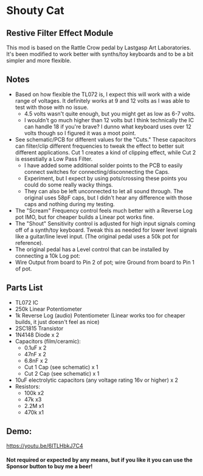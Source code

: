 # Shouty Cat
## Restive Filter Effect Module
This mod is based on the Rattle Crow pedal by Lastgasp Art Laboratories. It's been modified to work better with synths/toy keyboards and to be a bit simpler and more flexible.

## Notes
* Based on how flexible the TL072 is, I expect this will work with a wide range of voltages. It definitely works at 9 and 12 volts as I was able to test with those with no issue. 
  * 4.5 volts wasn't quite enough, but you might get as low as 6-7 volts. 
  * I wouldn't go much higher than 12 volts but I think technically the IC can handle 18 if you're brave? I dunno what keyboard uses over 12 volts though so I figured it was a moot point.
* See schematic/PCB for different values for the "Cuts." These capacitors can filter/clip different frequencies to tweak the effect to better suit different applications. Cut 1 creates a kind of clipping effect, while Cut 2 is essestially a Low Pass Filter.
  * I have added some additional solder points to the PCB to easily connect switches for connecting/disconnecting the Caps.
  * Experiment, but I expect by using pots/crossing these points you could do some really wacky things.
  * They can also be left unconnected to let all sound through. The original uses 58pF caps, but I didn't hear any difference with those caps and nothing during my testing.
*  The "Scream" Frequency control feels much better with a Reverse Log pot IMO, but for cheaper builds a Linear pot works fine.
*  The "Shout" Sensitivity control is adjusted for high input signals coming off of a synth/toy keyboard. Tweak this as needed for lower level signals like a guitar/line level input. (The original pedal uses a 50k pot for reference).
*  The original pedal has a Level control that can be installed by connecting a 10k Log pot: 
  *  Wire Output from board to Pin 2 of pot; wire Ground from board to Pin 1 of pot.

## Parts List
* TL072 IC
* 250k Linear Potentiometer
* 1k Reverse Log (audio) Potentiometer (Linear works too for cheaper builds, it just doesn't feel as nice)
* 2SC1815 Transistor
* 1N4148 Diode x 2
* Capacitors (film/ceramic):
  * 0.1uF x 2
  * 47nF x 2
  * 6.8nF x 2
  * Cut 1 Cap (see schematic) x 1
  * Cut 2 Cap (see schematic) x 1
* 10uF electrolytic capacitors (any voltage rating 16v or higher) x 2
* Resistors:
  * 100k x2
  * 47k x3
  * 2.2M x1
  * 470k x1

## Demo:
https://youtu.be/6ITLHbkJ7C4
   
#### Not required or expected by any means, but if you like it you can use the Sponsor button to buy me a beer!
